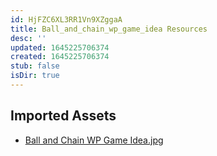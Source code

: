 ```yaml
---
id: HjFZC6XL3RR1Vn9XZggaA
title: Ball_and_chain_wp_game_idea Resources
desc: ''
updated: 1645225706374
created: 1645225706374
stub: false
isDir: true
---
```

## Imported Assets
- [Ball and Chain WP Game Idea.jpg](/assets/ball-and-chain-wp-game-idea-VytNaVOP3gU3.jpg)
